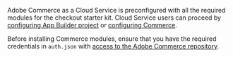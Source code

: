 <InlineAlert variant="info" slots="text"/>

Adobe Commerce as a Cloud Service is preconfigured with all the required modules for the checkout starter kit. Cloud Service users can proceed by [configuring App Builder project](./getting-started.md#initial-configuration) or [configuring Commerce](./configure.md).

<Edition name="paas" />

Before installing Commerce modules, ensure that you have the required credentials in `auth.json` with [access to the Adobe Commerce repository](https://experienceleague.adobe.com/en/docs/commerce-operations/installation-guide/prerequisites/authentication-keys).
